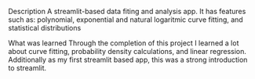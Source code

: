 Description
A streamlit-based data fiting and analysis app. It has features such as: polynomial, exponential and natural logaritmic curve fitting, and statistical distributions

What was learned
Through the completion of this project I learned a lot about curve fitting, probability density calculations, and linear regression. Additionally as my first streamlit based app, this was a strong introduction to streamlit. 
